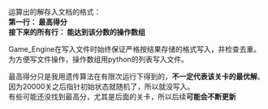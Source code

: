 运算出的解存入文档的格式：  
**第一行：         最高得分**  
**接下来的所有行：  能达到该分数的操作数组**  

Game_Engine在写入文件时始终保证严格按结果存储的格式写入，并检查去重。  
为方便写文件操作，操作数组用python的列表写入文件。 

最高得分只是我用遗传算法在有限次运行下得到的，**不一定代表该关卡的最优解**。  
因为20000关之后指针初始状态就随机了，所以就没写入。  
有些可能还没找到最高分，尤其是后面的关卡，所以后续**可能会不断更新**  
